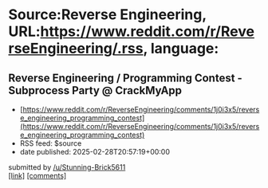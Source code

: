 # Source:Reverse Engineering, URL:https://www.reddit.com/r/ReverseEngineering/.rss, language:

## Reverse Engineering / Programming Contest - Subprocess Party @ CrackMyApp
 - [https://www.reddit.com/r/ReverseEngineering/comments/1j0i3x5/reverse_engineering_programming_contest](https://www.reddit.com/r/ReverseEngineering/comments/1j0i3x5/reverse_engineering_programming_contest)
 - RSS feed: $source
 - date published: 2025-02-28T20:57:19+00:00

&#32; submitted by &#32; <a href="https://www.reddit.com/user/Stunning-Brick5611"> /u/Stunning-Brick5611 </a> <br/> <span><a href="https://www.youtube.com/watch?v=jmjgFIVQA0Y">[link]</a></span> &#32; <span><a href="https://www.reddit.com/r/ReverseEngineering/comments/1j0i3x5/reverse_engineering_programming_contest/">[comments]</a></span>

